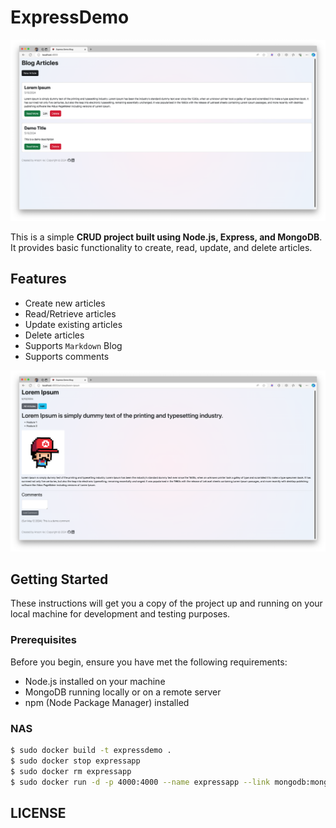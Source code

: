 # ExpressDemo

![ExpressDemo](https://raw.githubusercontent.com/ansonhe97/rawimages/master/img/ExpressDemo.png)

This is a simple **CRUD project built using Node.js, Express, and MongoDB**. It provides basic functionality to create, read, update, and delete articles.

## Features

- Create new articles
- Read/Retrieve articles
- Update existing articles
- Delete articles
- Supports `Markdown` Blog
- Supports comments

![ExpressDemo-md](https://raw.githubusercontent.com/ansonhe97/rawimages/master/img/ExpressDemo-md.png)

## Getting Started

These instructions will get you a copy of the project up and running on your local machine for development and testing purposes.

### Prerequisites

Before you begin, ensure you have met the following requirements:

- Node.js installed on your machine
- MongoDB running locally or on a remote server
- npm (Node Package Manager) installed

### NAS

```bash
$ sudo docker build -t expressdemo .
$ sudo docker stop expressapp
$ sudo docker rm expressapp
$ sudo docker run -d -p 4000:4000 --name expressapp --link mongodb:mongodb expressdemo
```

## LICENSE
